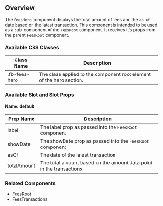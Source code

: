 ## Overview

The `FeesHero` component displays the total amount of fees and the `as of` date based on the latest transaction. This component is intended to be used as a sub-component of the `FeesRoot` component. It receives it's props from the parent `FeesRoot` component.

### Available CSS Classes

| Class Name | Description |
| ---------- | ----------- |
| .fb-fees-hero | The class applied to the component root element of the hero section. |


### Available Slot and Slot Props

#### Name: default

| Prop Name | Description |
| ----- | ----------- |
| label | The label prop as passed into the `FeesRoot` component |
| showDate | The showDate prop as passed into the `FeesRoot` component |
| asOf | The date of the latest transaction |
| totalAmount | The total amount based on the amount data point in the transactions |


### Related Components
- FeesRoot
- FeesTransactions